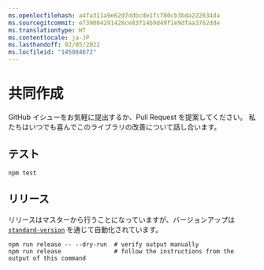 ```yaml
---
ms.openlocfilehash: a4fa311a9e62d7ddbcde1fc780cb3bda222634da
ms.sourcegitcommit: e739004291428ce83f14b9d49f1e9dfaa3762dde
ms.translationtype: HT
ms.contentlocale: ja-JP
ms.lasthandoff: 02/05/2022
ms.locfileid: "145884672"
---
```

# <a name="contributing"></a>共同作成

GitHub イシューをお気軽に提出するか、Pull Request を提案してください。 私たちはいつでも喜んでこのライブラリの改善について話し合います。

## <a name="testing"></a>テスト

```shell
npm test
```

## <a name="releasing"></a>リリース

リリースはマスターから行うことになっていますが、バージョンアップは [`standard-version`](https://github.com/conventional-changelog/standard-version) を通じて自動化されています。

```shell
npm run release -- --dry-run  # verify output manually
npm run release               # follow the instructions from the output of this command
```
